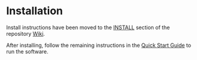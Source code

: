 # Installation

Install instructions have been moved to the [INSTALL](https://github.com/BTCgreen-Network/taco-blockchain/wiki/INSTALL) section of the repository [Wiki](https://github.com/BTCgreen-Network/taco-blockchain/wiki).

After installing, follow the remaining instructions in the
[Quick Start Guide](https://github.com/BTCgreen-Network/taco-blockchain/wiki/Quick-Start-Guide)
to run the software.
